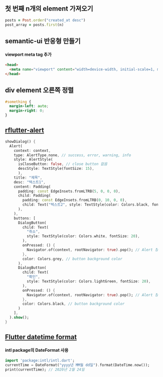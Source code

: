 ## 첫 번째 n개의 element 가져오기
```ruby
posts = Post.order("created_at desc")
post_array = posts.first(n)
```

## semantic-ui 반응형 만들기
#### viewport meta tag 추가
```html
<head>
  <meta name="viewport" content="width=device-width, initial-scale=1, minimum-scale=1, maximum-scale=1">
</head>
```

## div element 오른쪽 정렬
```css
#something {
  margin-left: auto;
  margin-right: 0;
}
```

## [rflutter-alert](https://github.com/RatelHub/rflutter_alert)
```dart
showDialog() {
  Alert(
    context: context,
    type: AlertType.none, // success, error, warning, info
    style: AlertStyle(
      isCloseButton: false, // close button 없음
      descStyle: TextStyle(fontSize: 15),
      ),
    title: "제목",
    desc: "텍스트1",
    content: Padding(
      padding: const EdgeInsets.fromLTRB(5, 0, 0, 0),
      child: Padding(
        padding: const EdgeInsets.fromLTRB(0, 10, 0, 0),
        child: Text("텍스트2", style: TextStyle(color: Colors.black, fontSize: 18),),
      ),
    ),
    buttons: [
      DialogButton(
        child: Text(
          "취소",
          style: TextStyle(color: Colors.white, fontSize: 20),
        ),
        onPressed: () {
          Navigator.of(context, rootNavigator: true).pop(); // Alert 창을 닫는다
        },
        color: Colors.grey, // button background color
      ),
      DialogButton(
        child: Text(
          "확인",
          style: TextStyle(color: Colors.lightGreen, fontSize: 20),
        ),
        onPressed: () {
          Navigator.of(context, rootNavigator: true).pop(); // Alert 창을 닫는다
        },
        color: Colors.black, // button background color
      )
    ],
  ).show();
}
```

## [Flutter datetime format](https://stackoverflow.com/questions/51579546/how-to-format-datetime-in-flutter)
#### intl package의 DateFormat 사용
```dart
import 'package:intl/intl.dart';
currentTime = DateFormat("yyyy년 MM월 dd일").format(DateTime.now());
print(currentTime); // 2020년 2월 24일
```
